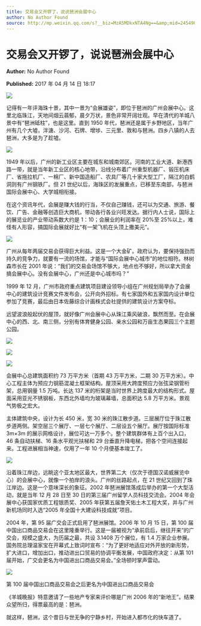 ```yaml
---
title: 交易会又开锣了，说说琶洲会展中心
author: No Author Found
source: http://mp.weixin.qq.com/s?__biz=MzA5MDkxNTA4Ng==&amp;mid=2454905923&amp;idx=1&amp;sn=a5929874df9c66e9a45094b515260167&amp;chksm=87a22c22b0d5a534dd9c176ee15e1cd403e4ec64584552091bfd344eabb098d32286c3ea3d21#rd
---
```


# 交易会又开锣了，说说琶洲会展中心

**Author:** No Author Found

**Published:** 2017 年 04 月 14 日 18:17

![](http://mmbiz.qpic.cn/mmbiz_jpg/PJWG74pLsMY6VjSs8icl92DouG8adAGS0ibIkmicA6dYrXchQel1ic3LTtD572I9r9sbW2tOnBvpibgicAXRcdc4p5aA/0?wx_fmt=jpeg)

记得有一年评海珠十景，其中一景为“会展雄姿”，即位于琶洲的广州会展中心。这里北临珠江，天地间烟云蓊郁，晨夕万状，景色非常开阔壮观。早在清代的羊城八景中有“琶洲砥柱”，也是这里。直到 1950 年代，琶洲还是属于乡野地区，当年广州有几个大墟，泮溏、沙河、石牌、增埗、三元里、敦和与琶洲。四乡八镇的人去琶洲，大多是为了趁墟。

![](http://mmbiz.qpic.cn/mmbiz_jpg/PJWG74pLsMa0uxiaMCl0C9UOhVBtF7IpU4gfpSBPTAS8oic8icicrfjfDjZmTyaR919edOKGf1ibIAK3pXEIyQOKdtw/0?wx_fmt=jpeg)

1949 年以后，广州的新工业区主要在城东和城南郊区。河南的工业大道、新港西路一带，就是当年新工业区的核心地带，沿线分布着广州重型机器厂、锻压机床厂、省拖拉机厂、一棉厂、新中国造船厂、农具厂等几十家大型工厂，隔江的白鹤洞则有广州钢铁厂。但 21 世纪以后，海珠区的发展重点，已移至东南部，与琶洲国际会展中心、大学城相衔接。

在这个资讯年代，会展是赚大钱的行当，不仅自己赚钱，还可以为交通、旅游、餐饮、广告、金融等创造巨大商机，带动各行各业兴旺发达。据行内人士说，国际上的展览业的产业带动系数大约是 1：10；会展业的利润率在 20%至 25%以上，难怪有人形容，搞国际会展就好比“有一架飞机在头顶上撒美元”。

![](http://mmbiz.qpic.cn/mmbiz_jpg/PJWG74pLsMa0uxiaMCl0C9UOhVBtF7IpUjubnHutSCnqV8LIaJ6FPOnXPtibeMZR0HrjsujHQBYZSHzSAdeKHYdQ/0?wx_fmt=jpeg)

广州从每年两届交易会获得巨大利益。这是一个大金矿。政府认为，要保持强劲而持久的竞争力，就要有一流的场馆，才能与“国际会展中心城市”的地位相符。林树森市长在 2001 年说：“我们的交易会场馆不够大，地点也不够好，所以拿大资金搞会展中心。没有会展中心，广州还是中心城市吗？”

1999 年 12 月，广州市政府重点建筑项目建设领导小组在广州规划局举办了会展中心的建筑设计竞赛文件发布会，公开向外招标。有七家国外和五家国内设计单位参加了竞赛，最后由日本佐藤综合计画株式会社提供的建筑设计方案夺标。

远望波浪般起伏的屋顶，就好像广州会展中心从珠江乘风破浪，飘然而至。在会展中心的西、北、南三侧，分别有体育健身公园、亲水公园和万亩生态果园三个主题公园。

![](http://mmbiz.qpic.cn/mmbiz_jpg/PJWG74pLsMa0uxiaMCl0C9UOhVBtF7IpUhd23LMmxv83TIQDkOTRKPiashBSFkTJP5Qo7GSkyya3v5b1NwZbkXBw/0?wx_fmt=jpeg)

![](http://mmbiz.qpic.cn/mmbiz_jpg/PJWG74pLsMa0uxiaMCl0C9UOhVBtF7IpUCxuufx0wPt91J3BD1KEoHcb3tYmn4J64jibLYjLKKhYzBaib5Rpy7uDw/0?wx_fmt=jpeg)

![](http://mmbiz.qpic.cn/mmbiz_jpg/PJWG74pLsMa0uxiaMCl0C9UOhVBtF7IpUpNlBXK5PBgppCmEFfrWbu9dxG7b2I3YUS9DgojjS0S96NmuSQvU7Hw/0?wx_fmt=jpeg)

会展中心总建筑面积约 73 万平方米（首期 43 万平方米，二期 30 万平方米）。中心工程主体为预应力钢筋混凝土框架结构。屋顶采用大跨度预应力张弦梁钢管桁架，总用钢量 1.5 万吨。长达 137 米的桁架是当时世界上跨度最大的结构形式。屋面采用亚光不锈钢板，东西北外墙均为玻璃幕墙，总面积达 5.8 万平方米。景观气势极之宏大。

主体建筑中央，设计为长 450 米，宽 30 米的珠江散步道。三层展厅位于珠江散步道两侧。架空层三个展厅、一层七个展厅、二层设五个展厅。展厅按国际标准 3m×3m 的展示网格设计，展位可达一万多个。整个建筑群体有上百个出入口，46 条自动扶梯、16 条水平观光扶梯和 29 台垂直升降电梯，把各个空间连接起来。工程进展相当神速，仅用了一年 10 个月便基本竣工了。

![](http://mmbiz.qpic.cn/mmbiz_jpg/PJWG74pLsMa0uxiaMCl0C9UOhVBtF7IpUXDQ4Erzwpokxz6q909FrFuPyXN1CRz7CzJrcMcy9aTibodBv7D5S1PQ/0?wx_fmt=jpeg)

沿着珠江岸边，远眺这个亚太地区最大，世界第二大（仅次于德国汉诺威展览中心）的会展中心，就像一个拍岸的浪头。广州的丝路起点，在 21 世纪又回到了珠江岸边。这是一个意味深长的象征。2002 年琶洲展馆落成后举办的第一个大型活动，就是当年 12 月 28 日至 30 日的第三届广州留学人员科技交流会。2004 年会展中心获国家优质工程银质奖、2005 年获第五届詹天佑土木工程大奖，并与广州新机场同时入选“2005 年全国十大建设科技成就”项目。

2004 年，第 95 届广交会正式启用了琶洲展馆。2006 年 10 月 15 日，第 100 届中国出口商品交易会在这里隆重举行。这是一届被视为“承前启后，继往开来”的广交会，规模之盛大，为历届之最，共设 3.1408 万个展位，有 1.4 万家企业参展。国务院总理温家宝在开幕式上致词时宣布：“为了更好地适应对外开放的新形势，扩大进口，增加出口，推动进出口贸易的协调平衡发展，中国政府决定：从第 101 届开始，广交会更名为中国进出口商品交易会。”全场顿时掌声雷动。

![](http://mmbiz.qpic.cn/mmbiz_jpg/PJWG74pLsMa0uxiaMCl0C9UOhVBtF7IpUpSnHbI9rKNiasZfmcMyiaicRLuaOibNYT7hX2OV1lkAN3cjia1qrcwEiajicQ/0?wx_fmt=jpeg)

第 100 届中国出口商品交易会之后更名为中国进出口商品交易会

《羊城晚报》特意邀请了一些地产专家来评价哪是广州 2006 年的“新地王”。结果众望所归，得票最高的是：琶洲。

就这样，琶洲，这个昔日与世无争的宁静乡村，开始进入都市化的快车道了。
